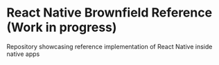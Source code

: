 # React Native Brownfield Reference (Work in progress)

Repository showcasing reference implementation of React Native inside native apps